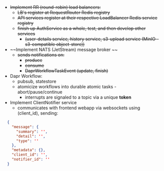 - ~~Implement RR (round-robin) load balancers:~~
  - ~~LB's register at RequestRouter Redis registry~~
  - ~~API services register at their respective LoadBalancer Redis service registry~~
  - ~~finish up AuthService as a whole, test, and then develop other services~~
    - ~~(user-details service, history service, s3-upload service (MinIO - s3-compatible object-store))~~
- ~~Implement NATS (JetStream) message broker ~~
  - ~~sends notifications on:~~
    - ~~produce~~
    - ~~consume~~
    - ~~DaprWorkflowTaskEvent (update, finish)~~
- Dapr Workflow:
  - pubsub, statestore
  - atomicize workflows into durable atomic tasks - abort/pause/continue
    - interrupts are signaled to a topic via a unique **token**
- Implement ClientNotifier service
  - communicates with frontend webapp via websockets using (client_id), sending:
```json
  {
    "message": {
      "summary": '', 
      "detail": '', 
      "type": ''
    }, 
    "metadata": {}, 
    "client_id": '',
    "notifier_id": ''
  }
``` 
